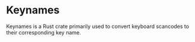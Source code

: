 # Keynames

Keynames is a Rust crate primarily used to convert keyboard scancodes to their corresponding key name.